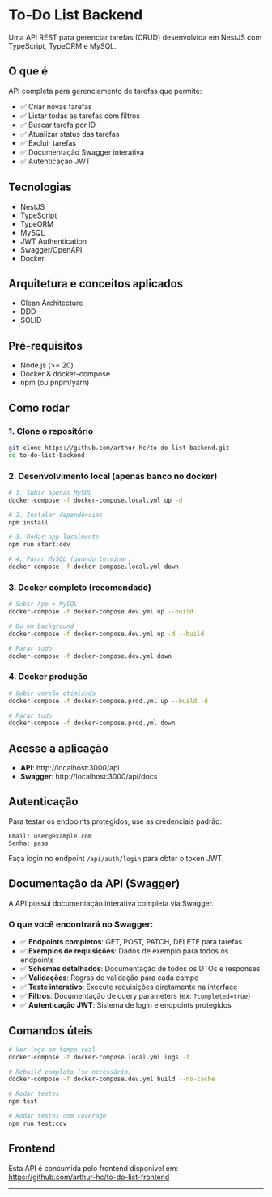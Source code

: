 # To‑Do List Backend

Uma API REST para gerenciar tarefas (CRUD) desenvolvida em NestJS com TypeScript, TypeORM e MySQL.

## O que é

API completa para gerenciamento de tarefas que permite:

- ✅ Criar novas tarefas
- ✅ Listar todas as tarefas com filtros
- ✅ Buscar tarefa por ID
- ✅ Atualizar status das tarefas
- ✅ Excluir tarefas
- ✅ Documentação Swagger interativa
- ✅ Autenticação JWT

## Tecnologias

- NestJS
- TypeScript
- TypeORM
- MySQL
- JWT Authentication
- Swagger/OpenAPI
- Docker

## Arquitetura e conceitos aplicados

- Clean Architecture
- DDD
- SOLID

## Pré-requisitos

- Node.js (>= 20)
- Docker & docker-compose
- npm (ou pnpm/yarn)

## Como rodar

### 1. Clone o repositório

```bash
git clone https://github.com/arthur-hc/to-do-list-backend.git
cd to-do-list-backend
```

### 2. Desenvolvimento local (apenas banco no docker)

```bash
# 1. Subir apenas MySQL
docker-compose -f docker-compose.local.yml up -d

# 2. Instalar dependências
npm install

# 3. Rodar app localmente
npm run start:dev

# 4. Parar MySQL (quando terminar)
docker-compose -f docker-compose.local.yml down
```

### 3. Docker completo (recomendado)

```bash
# Subir App + MySQL
docker-compose -f docker-compose.dev.yml up --build

# Ou em background
docker-compose -f docker-compose.dev.yml up -d --build

# Parar tudo
docker-compose -f docker-compose.dev.yml down
```

### 4. Docker produção

```bash
# Subir versão otimizada
docker-compose -f docker-compose.prod.yml up --build -d

# Parar tudo
docker-compose -f docker-compose.prod.yml down
```

## Acesse a aplicação

- **API**: http://localhost:3000/api
- **Swagger**: http://localhost:3000/api/docs

## Autenticação

Para testar os endpoints protegidos, use as credenciais padrão:

```
Email: user@example.com
Senha: pass
```

Faça login no endpoint `/api/auth/login` para obter o token JWT.

## Documentação da API (Swagger)

A API possui documentação interativa completa via Swagger.

### O que você encontrará no Swagger:

- ✅ **Endpoints completos**: GET, POST, PATCH, DELETE para tarefas
- ✅ **Exemplos de requisições**: Dados de exemplo para todos os endpoints
- ✅ **Schemas detalhados**: Documentação de todos os DTOs e responses
- ✅ **Validações**: Regras de validação para cada campo
- ✅ **Teste interativo**: Execute requisições diretamente na interface
- ✅ **Filtros**: Documentação de query parameters (ex: `?completed=true`)
- ✅ **Autenticação JWT**: Sistema de login e endpoints protegidos

## Comandos úteis

```bash
# Ver logs em tempo real
docker-compose -f docker-compose.local.yml logs -f

# Rebuild completo (se necessário)
docker-compose -f docker-compose.dev.yml build --no-cache

# Rodar testes
npm test

# Rodar testes com coverage
npm run test:cov
```

## Frontend

Esta API é consumida pelo frontend disponível em:
https://github.com/arthur-hc/to-do-list-frontend

---
